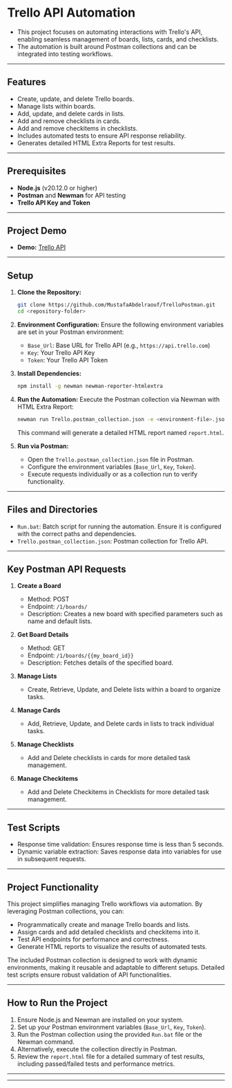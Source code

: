 # Trello API Automation

- This project focuses on automating interactions with Trello's API, enabling seamless management of boards, lists, cards, and checklists.
- The automation is built around Postman collections and can be integrated into testing workflows.

---

## Features
- Create, update, and delete Trello boards.
- Manage lists within boards.
- Add, update, and delete cards in lists.
- Add and remove checklists in cards.
- Add and remove checkitems in checklists.
- Includes automated tests to ensure API response reliability.
- Generates detailed HTML Extra Reports for test results.

---

## Prerequisites

- **Node.js** (v20.12.0 or higher)
- **Postman** and **Newman** for API testing
- **Trello API Key and Token**

___
## Project Demo
- **Demo:**  [Trello API](https://drive.google.com/file/d/1RPWftITjctr6ofx-8km4oKEhwtOhMv-k/view?usp=drive_link)
___

## Setup

1. **Clone the Repository:**
    ```bash
    git clone https://github.com/MustafaAbdelraouf/TrelloPostman.git
    cd <repository-folder>
    ```

2. **Environment Configuration:**
   Ensure the following environment variables are set in your Postman environment:
   - `Base_Url`: Base URL for Trello API (e.g., `https://api.trello.com`)
   - `Key`: Your Trello API Key
   - `Token`: Your Trello API Token
   

3. **Install Dependencies:**
   ```bash
   npm install -g newman newman-reporter-htmlextra
   ```

4. **Run the Automation:**
   Execute the Postman collection via Newman with HTML Extra Report:
   ```bash
   newman run Trello.postman_collection.json -e <environment-file>.json --reporters cli,htmlextra --reporter-htmlextra-export report.html
   ```
   This command will generate a detailed HTML report named `report.html`.


5. **Run via Postman:**
   - Open the `Trello.postman_collection.json` file in Postman.
   - Configure the environment variables (`Base_Url`, `Key`, `Token`).
   - Execute requests individually or as a collection run to verify functionality.

---

## Files and Directories

- `Run.bat`: Batch script for running the automation. Ensure it is configured with the correct paths and dependencies.
- `Trello.postman_collection.json`: Postman collection for Trello API.

---

## Key Postman API Requests

1. **Create a Board**
   - Method: POST
   - Endpoint: `/1/boards/`
   - Description: Creates a new board with specified parameters such as name and default lists.

2. **Get Board Details**
   - Method: GET
   - Endpoint: `/1/boards/{{my_board_id}}`
   - Description: Fetches details of the specified board.

3. **Manage Lists**
   - Create, Retrieve, Update, and Delete lists within a board to organize tasks.

4. **Manage Cards**
   - Add, Retrieve, Update, and Delete cards in lists to track individual tasks.

5. **Manage Checklists**
   - Add and Delete checklists in cards for more detailed task management.

6. **Manage Checkitems**
   - Add and Delete Checkitems in Checklists for more detailed task management.

---

## Test Scripts

- Response time validation: Ensures response time is less than 5 seconds.
- Dynamic variable extraction: Saves response data into variables for use in subsequent requests.

---

## Project Functionality

This project simplifies managing Trello workflows via automation. By leveraging Postman collections, you can:

- Programmatically create and manage Trello boards and lists.
- Assign cards and add detailed checklists and checkitems into it.
- Test API endpoints for performance and correctness.
- Generate HTML reports to visualize the results of automated tests.

The included Postman collection is designed to work with dynamic environments, making it reusable and adaptable to different setups. Detailed test scripts ensure robust validation of API functionalities.

---

## How to Run the Project

1. Ensure Node.js and Newman are installed on your system.
2. Set up your Postman environment variables (`Base_Url`, `Key`, `Token`).
3. Run the Postman collection using the provided `Run.bat` file or the Newman command.
4. Alternatively, execute the collection directly in Postman.
5. Review the `report.html` file for a detailed summary of test results, including passed/failed tests and performance metrics.

---

---